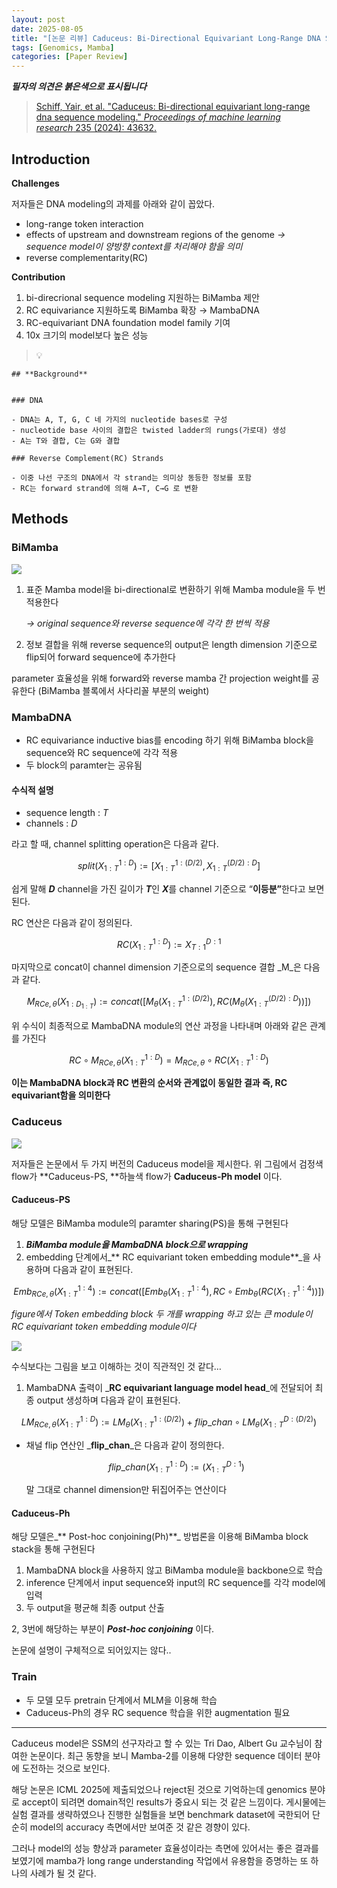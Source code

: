 ```yaml
---
layout: post
date: 2025-08-05
title: "[논문 리뷰] Caduceus: Bi-Directional Equivariant Long-Range DNA Sequence Modeling"
tags: [Genomics, Mamba]
categories: [Paper Review]
---
```


<span class="notion-red">_**필자의 의견은 붉은색으로 표시됩니다**_</span>


> [Schiff, Yair, et al. "Caduceus: Bi-directional equivariant long-range dna sequence modeling." ](https://pmc.ncbi.nlm.nih.gov/articles/PMC12189541/)[_Proceedings of machine learning research_](https://pmc.ncbi.nlm.nih.gov/articles/PMC12189541/)[ 235 (2024): 43632.](https://pmc.ncbi.nlm.nih.gov/articles/PMC12189541/)



## Introduction


**Challenges**


저자들은 DNA modeling의 과제를 아래와 같이 꼽았다.

- long-range token interaction
- effects of upstream and downstream regions of the genome 
_→ sequence model이 양방향 context를 처리해야 함을 의미_
- reverse complementarity(RC)

**Contribution**

1. bi-direcrional sequence modeling 지원하는 BiMamba 제안
1. RC equivariance 지원하도록 BiMamba 확장 → MambaDNA
1. RC-equivariant DNA foundation model family 기여
1. 10x 크기의 model보다 높은 성능

> 💡 


	## **Background**


	### DNA

	- DNA는 A, T, G, C 네 가지의 nucleotide bases로 구성
	- nucleotide base 사이의 결합은 twisted ladder의 rungs(가로대) 생성
	- A는 T와 결합, C는 G와 결합

	### Reverse Complement(RC) Strands

	- 이중 나선 구조의 DNA에서 각 strand는 의미상 동등한 정보를 포함
	- RC는 forward strand에 의해 A→T, C→G 로 변환


## Methods



### BiMamba


![](https://prod-files-secure.s3.us-west-2.amazonaws.com/542b861c-36a8-4051-84e5-8804b6728dba/2c247d59-7815-4980-99f0-8f0d21f445a7/image.png?X-Amz-Algorithm=AWS4-HMAC-SHA256&X-Amz-Content-Sha256=UNSIGNED-PAYLOAD&X-Amz-Credential=ASIAZI2LB466XYCJ3VJT%2F20250923%2Fus-west-2%2Fs3%2Faws4_request&X-Amz-Date=20250923T080130Z&X-Amz-Expires=3600&X-Amz-Security-Token=IQoJb3JpZ2luX2VjELj%2F%2F%2F%2F%2F%2F%2F%2F%2F%2FwEaCXVzLXdlc3QtMiJGMEQCIDR0ucttstovAS%2BZIDKNYFTDfFzdqk3FimQ%2Fz0TH5x0bAiBYfAew181XPwXvHcw6RWBLlhO%2F6oC9jqmisBayRhcbtyr%2FAwhBEAAaDDYzNzQyMzE4MzgwNSIMYdoPBc7TjFmeosSxKtwD2E4N%2Fk9iwThxzLD3duwHdRYHKL7enIrQCqEIxxWn0Uza%2BBalaODcmHZxvYB0RsvT49T3O5SEg1EXzrI9NbFb4RqcPFM0yt1YqOlJBcEy5pHXdTWOE33HqShPDcHFq2QucQh%2FlNnX%2Fas7eHTuPVVFxnha2MFKh03nFOr10SwGA61GGs%2BRi6g7SeJx7lmgOZUisiMbBxKiyl9VZkLbK0LgrTT2nJkPTI%2BuJy3jZGhf2DMcXUAx86CrjBLf1NNdAsv6ugZ232CkLjgKrs1W1l6zHDBwRXRzIqOr8Kcem4PZjzXxGgD1bpNBxZuwpjqwOOQQyMPfA4w9ngniDR6LF619GZFjtJdgVTKfWU3YVkfcaoi7IAZlFAWI1oQ50s9ILrrCM7NMVArRyO%2FFDeUjmE9LsRdkArx0CBLQ%2BoMlUHz1hio8aD4vpxjyNIEwA86CkY7i3jWgA2wevG%2FPrv2dzPkC2bBhbsKRrHxic2KCq5vTS4mL4bwZyNq%2BgE%2BfSyxhpevgeJ%2Bg3LUy3zP4ZH%2BlP1tL5%2Frw5SbePBIMDFcVWzvqrDu6xeLO%2BGZshIKRde%2F3BbtuMm1ci0Cx12uyNfMk7GWi8LlA5Q9RKs0lOfV%2F%2FBkfb3a8%2Fs0w3F0Exnj8OqEw2ZzJxgY6pgETYOWK1sZSGD%2BCUdOgE0OZQa4yPMju4mryFvs4YZ3bbIvry9IitL4Kp4t2B0b1EFH6ob%2FMRkUUThdnvV6KTiGNyEOm9CE1rwwpdyFqrZhXzGpJ63s5BmkmLTc7kszGEDoqpF3G9zhClfPbCgj5m8vXgsr5%2FW4eHbuCOeVFqKjWKiZK%2BrZJ%2BqWV1p5on3cO%2BlhFYf8FHfUHClCVtk39cUhFM5AqDCh%2F&X-Amz-Signature=9f7c27b9ac149005c64c43832dff688d53809599942bfc0cdb7b3de6dec11945&X-Amz-SignedHeaders=host&x-amz-checksum-mode=ENABLED&x-id=GetObject)

1. 표준 Mamba model을 bi-directional로 변환하기 위해 Mamba module을 두 번 적용한다

	_→ original sequence와 reverse sequence에 각각 한 번씩 적용_

1. 정보 결합을 위해 reverse sequence의 output은 length dimension 기준으로 flip되어 forward sequence에 추가한다

parameter 효율성을 위해 forward와 reverse mamba 간 projection weight를 공유한다 (BiMamba 블록에서 사다리꼴 부분의 weight)



### MambaDNA

- RC equivariance inductive bias를 encoding 하기 위해 BiMamba block을 sequence와 RC sequence에 각각 적용
- 두 block의 paramter는 공유됨


#### 수식적 설명

- sequence length : _T_
- channels : _D_

라고 할 때,  channel splitting operation은 다음과 같다.


$$
split(X^{1:D}_{1:T}):=[X^{1:(D/2)}_{1:T},X^{(D/2):D}_{1:T}]
$$


<span class="notion-red">쉽게 말해 </span><span class="notion-red">_**D**_</span><span class="notion-red"> channel을 가진 길이가 </span><span class="notion-red">_**T**_</span><span class="notion-red">인 </span><span class="notion-red">_**X**_</span><span class="notion-red">를 channel 기준으로 “</span><span class="notion-red">**이등분”**</span><span class="notion-red">한다고 보면 된다.</span>


RC 연산은 다음과 같이 정의된다.


$$
RC(X^{1:D}_{1:T}):=X^{D:1}_{T:1}
$$


마지막으로 concat이 channel dimension 기준으로의 sequence 결합 _M_은 다음과 같다.


$$
M_{RCe,\theta}(X_{1:D_{1:T}}):=concat([M_{\theta}(X^{1:(D/2)}_{1:T}),RC(M_{\theta}(X^{(D/2):D}_{1:T}))])
$$


위 수식이 최종적으로 MambaDNA module의 연산 과정을 나타내며 아래와 같은 관계를 가진다


$$
RC\circ M_{RCe,\theta}(X^{1:D}_{1:T}) = M_{RCe,\theta} \circ RC(X^{1:D}_{1:T})
$$


**이는 MambaDNA block과 RC 변환의 순서와 관계없이 동일한 결과 즉, RC equivariant함을 의미한다**



### Caduceus


![](https://prod-files-secure.s3.us-west-2.amazonaws.com/542b861c-36a8-4051-84e5-8804b6728dba/f94a60d7-8145-473b-aef9-7c68d3ec604a/image.png?X-Amz-Algorithm=AWS4-HMAC-SHA256&X-Amz-Content-Sha256=UNSIGNED-PAYLOAD&X-Amz-Credential=ASIAZI2LB466XYCJ3VJT%2F20250923%2Fus-west-2%2Fs3%2Faws4_request&X-Amz-Date=20250923T080130Z&X-Amz-Expires=3600&X-Amz-Security-Token=IQoJb3JpZ2luX2VjELj%2F%2F%2F%2F%2F%2F%2F%2F%2F%2FwEaCXVzLXdlc3QtMiJGMEQCIDR0ucttstovAS%2BZIDKNYFTDfFzdqk3FimQ%2Fz0TH5x0bAiBYfAew181XPwXvHcw6RWBLlhO%2F6oC9jqmisBayRhcbtyr%2FAwhBEAAaDDYzNzQyMzE4MzgwNSIMYdoPBc7TjFmeosSxKtwD2E4N%2Fk9iwThxzLD3duwHdRYHKL7enIrQCqEIxxWn0Uza%2BBalaODcmHZxvYB0RsvT49T3O5SEg1EXzrI9NbFb4RqcPFM0yt1YqOlJBcEy5pHXdTWOE33HqShPDcHFq2QucQh%2FlNnX%2Fas7eHTuPVVFxnha2MFKh03nFOr10SwGA61GGs%2BRi6g7SeJx7lmgOZUisiMbBxKiyl9VZkLbK0LgrTT2nJkPTI%2BuJy3jZGhf2DMcXUAx86CrjBLf1NNdAsv6ugZ232CkLjgKrs1W1l6zHDBwRXRzIqOr8Kcem4PZjzXxGgD1bpNBxZuwpjqwOOQQyMPfA4w9ngniDR6LF619GZFjtJdgVTKfWU3YVkfcaoi7IAZlFAWI1oQ50s9ILrrCM7NMVArRyO%2FFDeUjmE9LsRdkArx0CBLQ%2BoMlUHz1hio8aD4vpxjyNIEwA86CkY7i3jWgA2wevG%2FPrv2dzPkC2bBhbsKRrHxic2KCq5vTS4mL4bwZyNq%2BgE%2BfSyxhpevgeJ%2Bg3LUy3zP4ZH%2BlP1tL5%2Frw5SbePBIMDFcVWzvqrDu6xeLO%2BGZshIKRde%2F3BbtuMm1ci0Cx12uyNfMk7GWi8LlA5Q9RKs0lOfV%2F%2FBkfb3a8%2Fs0w3F0Exnj8OqEw2ZzJxgY6pgETYOWK1sZSGD%2BCUdOgE0OZQa4yPMju4mryFvs4YZ3bbIvry9IitL4Kp4t2B0b1EFH6ob%2FMRkUUThdnvV6KTiGNyEOm9CE1rwwpdyFqrZhXzGpJ63s5BmkmLTc7kszGEDoqpF3G9zhClfPbCgj5m8vXgsr5%2FW4eHbuCOeVFqKjWKiZK%2BrZJ%2BqWV1p5on3cO%2BlhFYf8FHfUHClCVtk39cUhFM5AqDCh%2F&X-Amz-Signature=0e921ebfc880f9611d216274c20980412c5e6c813677d7ebe2b06c259c505d82&X-Amz-SignedHeaders=host&x-amz-checksum-mode=ENABLED&x-id=GetObject)


저자들은 논문에서 두 가지 버전의 Caduceus model을 제시한다. 위 그림에서 검정색 flow가 **Caduceus-PS, **하늘색 flow가 **Caduceus-Ph model** 이다.



#### Caduceus-PS


해당 모델은 BiMamba module의 paramter sharing(PS)을 통해 구현된다

1. _**BiMamba module을 MambaDNA block으로 wrapping**_
1. embedding 단계에서_** RC equivariant token embedding module**_을 사용하며 다음과 같이 표현된다.

$$
Emb_{RCe,\theta}(X^{1:4}_{1:T}):=concat([Emb_{\theta}(X^{1:4}_{1:T}),RC \circ Emb_{\theta}(RC(X^{1:4}_{1:T}))])
$$


_figure에서 Token embedding block 두 개를 wrapping 하고 있는 큰 module이 RC equivariant token embedding module이다_


![](https://prod-files-secure.s3.us-west-2.amazonaws.com/542b861c-36a8-4051-84e5-8804b6728dba/b175e4da-71eb-4e91-8c23-a06dabe673c9/image.png?X-Amz-Algorithm=AWS4-HMAC-SHA256&X-Amz-Content-Sha256=UNSIGNED-PAYLOAD&X-Amz-Credential=ASIAZI2LB466XYCJ3VJT%2F20250923%2Fus-west-2%2Fs3%2Faws4_request&X-Amz-Date=20250923T080130Z&X-Amz-Expires=3600&X-Amz-Security-Token=IQoJb3JpZ2luX2VjELj%2F%2F%2F%2F%2F%2F%2F%2F%2F%2FwEaCXVzLXdlc3QtMiJGMEQCIDR0ucttstovAS%2BZIDKNYFTDfFzdqk3FimQ%2Fz0TH5x0bAiBYfAew181XPwXvHcw6RWBLlhO%2F6oC9jqmisBayRhcbtyr%2FAwhBEAAaDDYzNzQyMzE4MzgwNSIMYdoPBc7TjFmeosSxKtwD2E4N%2Fk9iwThxzLD3duwHdRYHKL7enIrQCqEIxxWn0Uza%2BBalaODcmHZxvYB0RsvT49T3O5SEg1EXzrI9NbFb4RqcPFM0yt1YqOlJBcEy5pHXdTWOE33HqShPDcHFq2QucQh%2FlNnX%2Fas7eHTuPVVFxnha2MFKh03nFOr10SwGA61GGs%2BRi6g7SeJx7lmgOZUisiMbBxKiyl9VZkLbK0LgrTT2nJkPTI%2BuJy3jZGhf2DMcXUAx86CrjBLf1NNdAsv6ugZ232CkLjgKrs1W1l6zHDBwRXRzIqOr8Kcem4PZjzXxGgD1bpNBxZuwpjqwOOQQyMPfA4w9ngniDR6LF619GZFjtJdgVTKfWU3YVkfcaoi7IAZlFAWI1oQ50s9ILrrCM7NMVArRyO%2FFDeUjmE9LsRdkArx0CBLQ%2BoMlUHz1hio8aD4vpxjyNIEwA86CkY7i3jWgA2wevG%2FPrv2dzPkC2bBhbsKRrHxic2KCq5vTS4mL4bwZyNq%2BgE%2BfSyxhpevgeJ%2Bg3LUy3zP4ZH%2BlP1tL5%2Frw5SbePBIMDFcVWzvqrDu6xeLO%2BGZshIKRde%2F3BbtuMm1ci0Cx12uyNfMk7GWi8LlA5Q9RKs0lOfV%2F%2FBkfb3a8%2Fs0w3F0Exnj8OqEw2ZzJxgY6pgETYOWK1sZSGD%2BCUdOgE0OZQa4yPMju4mryFvs4YZ3bbIvry9IitL4Kp4t2B0b1EFH6ob%2FMRkUUThdnvV6KTiGNyEOm9CE1rwwpdyFqrZhXzGpJ63s5BmkmLTc7kszGEDoqpF3G9zhClfPbCgj5m8vXgsr5%2FW4eHbuCOeVFqKjWKiZK%2BrZJ%2BqWV1p5on3cO%2BlhFYf8FHfUHClCVtk39cUhFM5AqDCh%2F&X-Amz-Signature=4941be4ea922ed7b34c348e5d17abdc4594b71edcf037a3f599863263bb90106&X-Amz-SignedHeaders=host&x-amz-checksum-mode=ENABLED&x-id=GetObject)


<span class="notion-red">수식보다는 그림을 보고 이해하는 것이 직관적인 것 같다…</span>

1. MambaDNA 출력이 _**RC equivariant language model head**_에 전달되어 최종 output 생성하며 다음과 같이 표현된다.

$$
LM_{RCe,\theta}(X^{1:D}_{1:T}):= LM_{\theta}(X^{1:(D/2)}_{1:T})+flip\_chan\circ LM_{\theta}(X^{D:(D/2)}_{1:T})
$$

- 채널 flip 연산인 _**flip\_chan**_은 다음과 같이 정의한다.

	$$
	flip\_chan(X^{1:D}_{1:T}):=(X^{D:1}_{1:T})
	$$


	말 그대로 channel dimension만 뒤집어주는 연산이다



#### Caduceus-Ph


해당 모델은_** Post-hoc conjoining(Ph)**_ 방법론을 이용해 BiMamba block stack을 통해 구현된다

1. MambaDNA block을 사용하지 않고 BiMamba module을 backbone으로 학습
1. inference 단계에서 input sequence와 input의 RC sequence를 각각 model에 입력
1. 두 output을 평균해 최종 output 산출

2, 3번에 해당하는 부분이 _**Post-hoc conjoining**_ 이다.


<span class="notion-red">논문에 설명이 구체적으로 되어있지는 않다..</span>



### Train

- 두 모델 모두 pretrain 단계에서 MLM을 이용해 학습
- Caduceus-Ph의 경우 RC sequence 학습을 위한 augmentation 필요

---


<span class="notion-red">Caduceus model은 SSM의 선구자라고 할 수 있는 Tri Dao, Albert Gu 교수님이 참여한 논문이다. 최근 동향을 보니 Mamba-2를 이용해 다양한 sequence 데이터 분야에 도전하는 것으로 보인다.</span>


<span class="notion-red">해당 논문은 ICML 2025에 제출되었으나 reject된 것으로 기억하는데 genomics 분야로 accept이 되려면 domain적인 results가 중요시 되는 것 같은 느낌이다. 게시물에는 실험 결과를 생략하였으나 진행한 실험들을 보면 benchmark dataset에 국한되어 단순히 model의 accuracy 측면에서만 보여준 것 같은 경향이 있다.</span>


<span class="notion-red">그러나 model의 성능 향상과 parameter 효율성이라는 측면에 있어서는 좋은 결과를 보였기에 mamba가 long range understanding 작업에서 유용함을 증명하는 또 하나의 사례가 될 것 같다.</span>

